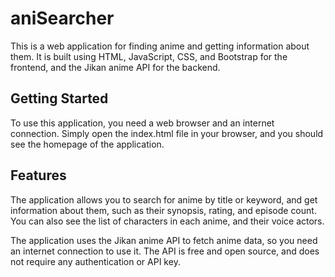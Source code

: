 # aniSearcher

This is a web application for finding anime and getting information about them. It is built using HTML, JavaScript, CSS, and Bootstrap for the frontend, and the Jikan anime API for the backend.

## Getting Started

To use this application, you need a web browser and an internet connection. Simply open the index.html file in your browser, and you should see the homepage of the application.

## Features

The application allows you to search for anime by title or keyword, and get information about them, such as their synopsis, rating, and episode count. You can also see the list of characters in each anime, and their voice actors.

The application uses the Jikan anime API to fetch anime data, so you need an internet connection to use it. The API is free and open source, and does not require any authentication or API key.